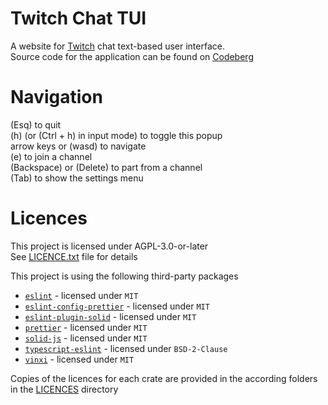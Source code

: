 <!--
Copyright 2024 sby1ce

SPDX-License-Identifier: AGPL-3.0-or-later
-->

# Twitch Chat TUI

A website for [Twitch](https://www.twitch.tv) chat text-based user interface. \
Source code for the application can be found on [Codeberg](https://codeberg.org/hedonic_treadmill/twitch-chat-tui)

# Navigation

(Esq) to quit \
(h) (or (Ctrl + h) in input mode) to toggle this popup \
arrow keys or (wasd) to navigate \
(e) to join a channel \
(Backspace) or (Delete) to part from a channel \
(Tab) to show the settings menu

# Licences

This project is licensed under AGPL-3.0-or-later \
See [LICENCE.txt](https://github.com/sby1ce/twitch-tui-page/blob/main/LICENCE.txt) file for details

This project is using the following third-party packages

- [`eslint`](https://eslint.org/) - licensed under `MIT`
- [`eslint-config-prettier`](https://www.npmjs.com/package/eslint-config-prettier) - licensed under `MIT`
- [`eslint-plugin-solid`](https://www.npmjs.com/package/eslint-plugin-solid) - licensed under `MIT`
- [`prettier`](https://prettier.io/) - licensed under `MIT`
- [`solid-js`](https://www.solidjs.com/) - licensed under `MIT`
- [`typescript-eslint`](https://typescript-eslint.io/) - licensed under `BSD-2-Clause`
- [`vinxi`](https://vinxi.vercel.app/) - licensed under `MIT`

Copies of the licences for each crate are provided
in the according folders in the [LICENCES](https://github.com/sby1ce/twitch-tui-page/blob/main/LICENCES/) directory

